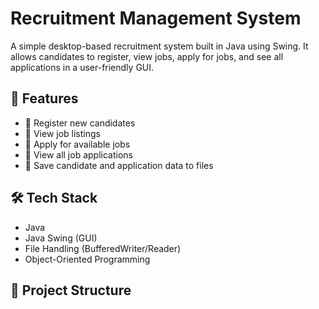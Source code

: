 # Recruitment Management System

A simple desktop-based recruitment system built in Java using Swing. It allows candidates to register, view jobs, apply for jobs, and see all applications in a user-friendly GUI.

## 🚀 Features

- 📝 Register new candidates
- 📄 View job listings
- 📩 Apply for available jobs
- 👀 View all job applications
- 💾 Save candidate and application data to files

## 🛠️ Tech Stack

- Java
- Java Swing (GUI)
- File Handling (BufferedWriter/Reader)
- Object-Oriented Programming

## 📂 Project Structure

